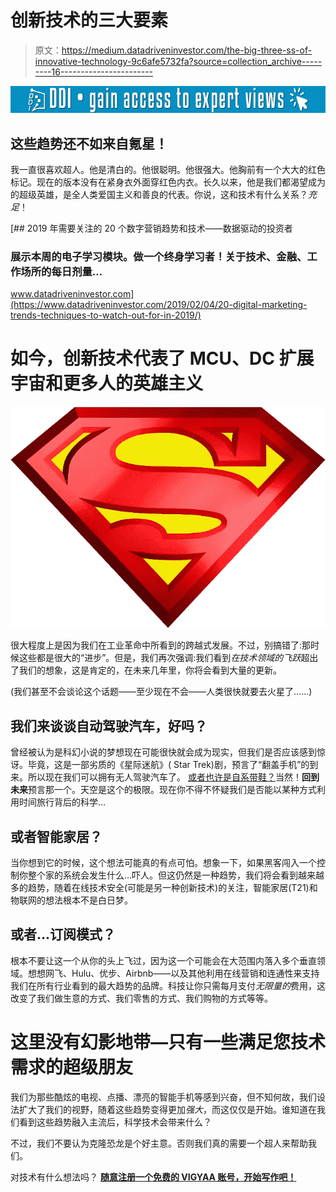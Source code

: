 # 创新技术的三大要素

> 原文：<https://medium.datadriveninvestor.com/the-big-three-ss-of-innovative-technology-9c6afe5732fa?source=collection_archive---------16----------------------->

[![](img/29aa65f99e5b10f88aff2c7674424069.png)](http://www.track.datadriveninvestor.com/1B9E)

## 这些趋势还不如来自氪星！

我一直很喜欢超人。他是清白的。他很聪明。他很强大。他胸前有一个大大的红色标记。现在的版本没有在紧身衣外面穿红色内衣。长久以来，他是我们都渴望成为的超级英雄，是全人类爱国主义和善良的代表。你说，这和技术有什么关系？*充足*！

[](https://www.datadriveninvestor.com/2019/02/04/20-digital-marketing-trends-techniques-to-watch-out-for-in-2019/) [## 2019 年需要关注的 20 个数字营销趋势和技术——数据驱动的投资者

### 展示本周的电子学习模块。做一个终身学习者！关于技术、金融、工作场所的每日剂量…

www.datadriveninvestor.com](https://www.datadriveninvestor.com/2019/02/04/20-digital-marketing-trends-techniques-to-watch-out-for-in-2019/) 

# 如今，创新技术代表了 MCU、DC 扩展宇宙和更多人的英雄主义

![](img/1f875ae9bb2f56c9b9e088e8dd5f9e52.png)

很大程度上是因为我们在工业革命中所看到的跨越式发展。不过，别搞错了:那时候这些都是很大的“进步”。但是，我们再次强调:我们看到*在技术领域的飞跃*超出了我们的想象，这是肯定的，在未来几年里，你将会看到大量的更新。

(我们甚至不会谈论这个话题——至少现在不会——人类很快就要去火星了……)

## 我们来谈谈自动驾驶汽车，好吗？

曾经被认为是科幻小说的梦想现在可能很快就会成为现实，但我们是否应该感到惊讶。毕竟，这是一部劣质的《星际迷航》( Star Trek)剧，预言了“翻盖手机”的到来。所以现在我们可以拥有无人驾驶汽车了。 [或者也许是自系带鞋？](https://vigyaa.com/@pierre/thats-one-small-step-for-man-one-giant-leap-for-smart-sneakers-c138565f/)当然！**回到未来**预言那一个。天空是这个的极限。现在你不得不怀疑我们是否能以某种方式利用时间旅行背后的科学…

## 或者智能家居？

当你想到它的时候，这个想法可能真的有点可怕。想象一下，如果黑客闯入一个控制你整个家的系统会发生什么…吓人。但这仍然是一种趋势，我们将会看到越来越多的趋势，随着在线技术安全(可能是另一种创新技术)的关注，智能家居(T21)和物联网的想法根本不是白日梦。

## 或者…订阅模式？

根本不要让这一个从你的头上飞过，因为这一个可能会在大范围内落入多个垂直领域。想想网飞、Hulu、优步、Airbnb——以及其他利用在线营销和连通性来支持我们在所有行业看到的最大趋势的品牌。科技让你只需每月支付*无限量的*费用，这改变了我们做生意的方式、我们零售的方式、我们购物的方式等等。

# 这里没有幻影地带—只有一些满足您技术需求的超级朋友

我们为那些酷炫的电视、点播、漂亮的智能手机等感到兴奋，但不知何故，我们设法扩大了我们的视野，随着这些趋势变得更加*强大*，而这仅仅是开始。谁知道在我们看到这些趋势融入主流后，科学技术会带来什么？

不过，我们不要认为克隆恐龙是个好主意。否则我们真的需要一个超人来帮助我们。

对技术有什么想法吗？ [**随意注册一个免费的 VIGYAA 账号，开始写作吧！**](https://vigyaa.com/accounts/login/)